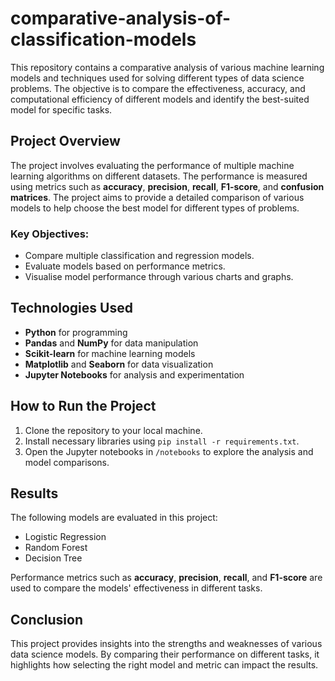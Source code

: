 # comparative-analysis-of-classification-models


This repository contains a comparative analysis of various machine learning models and techniques used for solving different types of data science problems. The objective is to compare the effectiveness, accuracy, and computational efficiency of different models and identify the best-suited model for specific tasks.

## Project Overview

The project involves evaluating the performance of multiple machine learning algorithms on different datasets. The performance is measured using metrics such as **accuracy**, **precision**, **recall**, **F1-score**, and **confusion matrices**. The project aims to provide a detailed comparison of various models to help choose the best model for different types of problems.

### Key Objectives:
- Compare multiple classification and regression models.
- Evaluate models based on performance metrics.
- Visualise model performance through various charts and graphs.

## Technologies Used
- **Python** for programming
- **Pandas** and **NumPy** for data manipulation
- **Scikit-learn** for machine learning models
- **Matplotlib** and **Seaborn** for data visualization
- **Jupyter Notebooks** for analysis and experimentation

## How to Run the Project

1. Clone the repository to your local machine.
2. Install necessary libraries using `pip install -r requirements.txt`.
3. Open the Jupyter notebooks in `/notebooks` to explore the analysis and model comparisons.

## Results

The following models are evaluated in this project:
- Logistic Regression
- Random Forest
- Decision Tree

Performance metrics such as **accuracy**, **precision**, **recall**, and **F1-score** are used to compare the models' effectiveness in different tasks.

## Conclusion

This project provides insights into the strengths and weaknesses of various data science models. By comparing their performance on different tasks, it highlights how selecting the right model and metric can impact the results.

